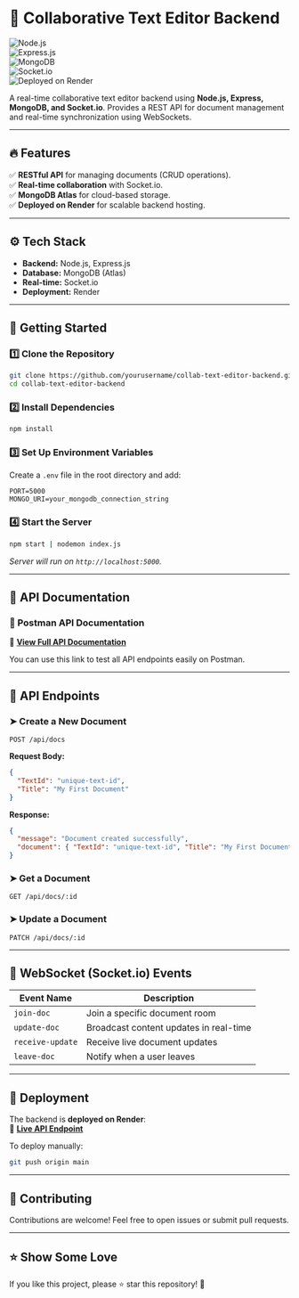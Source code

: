 
# 🚀 Collaborative Text Editor Backend  
![Node.js](https://img.shields.io/badge/Node.js-16+-green?style=flat-square&logo=node.js)  
![Express.js](https://img.shields.io/badge/Express.js-⚡-blue?style=flat-square&logo=express)  
![MongoDB](https://img.shields.io/badge/MongoDB-Atlas-success?style=flat-square&logo=mongodb)  
![Socket.io](https://img.shields.io/badge/Socket.io-RealTime-black?style=flat-square&logo=socket.io)  
![Deployed on Render](https://img.shields.io/badge/Deployed-Render-purple?style=flat-square&logo=render)  

A real-time collaborative text editor backend using **Node.js, Express, MongoDB, and Socket.io**. Provides a REST API for document management and real-time synchronization using WebSockets.  

---

## 🔥 Features  
✅ **RESTful API** for managing documents (CRUD operations).  
✅ **Real-time collaboration** with Socket.io.  
✅ **MongoDB Atlas** for cloud-based storage.  
✅ **Deployed on Render** for scalable backend hosting.  

---

## ⚙️ Tech Stack  
- **Backend:** Node.js, Express.js  
- **Database:** MongoDB (Atlas)  
- **Real-time:** Socket.io  
- **Deployment:** Render  

---

## 🚀 Getting Started  

### 1️⃣ Clone the Repository  
```sh
git clone https://github.com/yourusername/collab-text-editor-backend.git
cd collab-text-editor-backend
```

### 2️⃣ Install Dependencies  
```sh
npm install
```

### 3️⃣ Set Up Environment Variables  
Create a `.env` file in the root directory and add:  
```env
PORT=5000
MONGO_URI=your_mongodb_connection_string
```

### 4️⃣ Start the Server  
```sh
npm start | nodemon index.js
```
_Server will run on `http://localhost:5000`._

---

## 📌 API Documentation  

### 🔗 Postman API Documentation  
📄 **[View Full API Documentation](https://imf-gadget.postman.co/workspace/New-Team-Workspace~0cb77262-e5b7-4952-bd34-e3b77ad05fbd/collection/36484787-45c39f3c-5f25-41c3-8876-814f818b591e?action=share&creator=36484787)**  

You can use this link to test all API endpoints easily on Postman.  

---

## 📌 API Endpoints  

### ➤ Create a New Document  
```http
POST /api/docs
```
**Request Body:**  
```json
{
  "TextId": "unique-text-id",
  "Title": "My First Document"
}
```
**Response:**  
```json
{
  "message": "Document created successfully",
  "document": { "TextId": "unique-text-id", "Title": "My First Document" }
}
```

### ➤ Get a Document  
```http
GET /api/docs/:id
```

### ➤ Update a Document  
```http
PATCH /api/docs/:id
```

---

## 🔗 WebSocket (Socket.io) Events  

| Event Name       | Description |
|------------------|-------------|
| `join-doc`      | Join a specific document room |
| `update-doc`    | Broadcast content updates in real-time |
| `receive-update` | Receive live document updates |
| `leave-doc`     | Notify when a user leaves |

---

## 🚀 Deployment  

The backend is **deployed on Render**:  
🔗 **[Live API Endpoint](https://collaborative-text-editor-backend.onrender.com)**  

To deploy manually:  
```sh
git push origin main
```

---

## 📌 Contributing  
Contributions are welcome! Feel free to open issues or submit pull requests.  

---

## ⭐ Show Some Love  
If you like this project, please ⭐ star this repository! 🚀  


